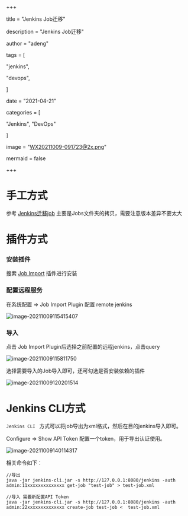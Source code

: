 +++

title = "Jenkins Job迁移"

description = "Jenkins Job迁移"

author = "adeng"

tags = [

  "jenkins",

  "devops",

]

date = "2021-04-21"

categories = [

  "Jenkins", "DevOps"

]

image = "WX20211009-091723@2x.png"

mermaid = false

+++



# 手工方式

参考 [Jenkins迁移job](https://www.jianshu.com/p/76465d12171c) 主要是Jobs文件夹的拷贝，需要注意版本差异不要太大



# 插件方式

### 安装插件

搜索 [Job Import](https://plugins.jenkins.io/job-import-plugin/#documentation) 插件进行安装

### 配置远程服务

在系统配置 => Job Import Plugin 配置 remote jenkins

![image-20211009115415407](https://notebook.qiniu.adenghub.club/image-20211009115415407.png)

### 导入

点击 Job Import Plugin后选择之前配置的远程jenkins，点击query

![image-20211009115811750](https://notebook.qiniu.adenghub.club/image-20211009115811750.png)

选择需要导入的Job导入即可，还可勾选是否安装依赖的插件

![image-20211009120201514](https://notebook.qiniu.adenghub.club/image-20211009120201514.png)





# Jenkins CLI方式

`Jenkins CLI ` 方式可以将job导出为xml格式，然后在目的jenkins导入即可。

Configure => Show API Token 配置一个token，用于导出认证使用。

![image-20211009140114317](https://notebook.qiniu.adenghub.club/image-20211009140114317.png)

相关命令如下：

```
//导出
java -jar jenkins-cli.jar -s http://127.0.0.1:8080/jenkins -auth admin:11xxxxxxxxxxxxxx get-job "test-job" > test-job.xml

//导入 需要新配置API Token
java -jar jenkins-cli.jar -s http://127.0.0.1:8080/jenkins -auth admin:22xxxxxxxxxxxxxx create-job test-job <  test-job.xml
```



